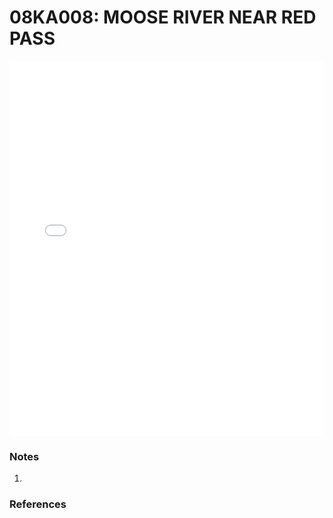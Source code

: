 # 08KA008: MOOSE RIVER NEAR RED PASS

<iframe src="/_static/stations/08KA008_fdc.html" width="100%" height="600" frameborder="0"></iframe>

### Notes
1. 

### References

